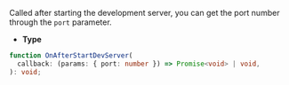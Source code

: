 Called after starting the development server, you can get the port number through the `port` parameter.

- **Type**

```ts
function OnAfterStartDevServer(
  callback: (params: { port: number }) => Promise<void> | void,
): void;
```
